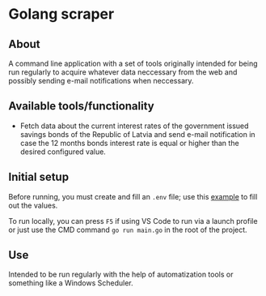 # Golang scraper

## About

A command line application with a set of tools originally intended for being run regularly to acquire whatever data neccessary from the web and possibly sending e-mail notifications when neccessary.

## Available tools/functionality

 - Fetch data about the current interest rates of the government issued savings bonds of the Republic of Latvia and send e-mail notification in case the 12 months bonds interest rate is equal or higher than the desired configured value.

## Initial setup

Before running, you must create and fill an `.env` file; use this [example](/.env.example) to fill out the values.

To run locally, you can press `F5` if using VS Code to run via a launch profile or just use the CMD command `go run main.go` in the root of the project.
 
## Use

Intended to be run regularly with the help of automatization tools or something like a Windows Scheduler.